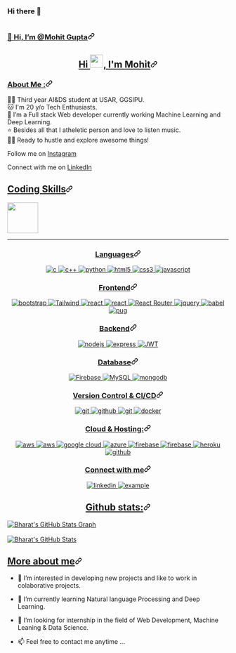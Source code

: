 ### Hi there 👋

<!--
**MohitGupta0123/MohitGupta0123** is a ✨ _special_ ✨ repository because its `README.md` (this file) appears on your GitHub profile.

Here are some ideas to get you started:

- 🔭 I’m currently working on ...
- 🌱 I’m currently learning ...
- 👯 I’m looking to collaborate on ...
- 🤔 I’m looking for help with ...
- 💬 Ask me about ...
- 📫 How to reach me: ...
- 😄 Pronouns: ...
- ⚡ Fun fact: ...
-->
<!-- <h1 align="center">Hi 👋, I'm Mohit Gupta</h1>
<h3 align="center">A passionate Machine Learning & Full Stack MERN developer from India.</h3>

<p align="left"> <img src="https://komarev.com/ghpvc/?username=mohitgupta0123&label=Profile%20views&color=0e75b6&style=flat" alt="mohitgupta0123" /> </p>

<p align="left"> <a href="https://github.com/ryo-ma/github-profile-trophy"><img src="https://github-profile-trophy.vercel.app/?username=mohitgupta0123" alt="mohitgupta0123" /></a> </p>

<h3 align="left">Connect with me:</h3>
<p align="left">
<a href="https://linkedin.com/in/mohit-gupta-a24b29227" target="blank"><img align="center" src="https://raw.githubusercontent.com/rahuldkjain/github-profile-readme-generator/master/src/images/icons/Social/linked-in-alt.svg" alt="mohit-gupta-a24b29227" height="30" width="40" /></a>
</p>

<h3 align="left">Languages and Tools:</h3>
<p align="left"> <a href="https://www.cprogramming.com/" target="_blank" rel="noreferrer"> <img src="https://raw.githubusercontent.com/devicons/devicon/master/icons/c/c-original.svg" alt="c" width="40" height="40"/> </a> <a href="https://www.w3schools.com/cpp/" target="_blank" rel="noreferrer"> <img src="https://raw.githubusercontent.com/devicons/devicon/master/icons/cplusplus/cplusplus-original.svg" alt="cplusplus" width="40" height="40"/> </a> <a href="https://www.w3schools.com/css/" target="_blank" rel="noreferrer"> <img src="https://raw.githubusercontent.com/devicons/devicon/master/icons/css3/css3-original-wordmark.svg" alt="css3" width="40" height="40"/> </a> <a href="https://expressjs.com" target="_blank" rel="noreferrer"> <img src="https://raw.githubusercontent.com/devicons/devicon/master/icons/express/express-original-wordmark.svg" alt="express" width="40" height="40"/> </a> <a href="https://firebase.google.com/" target="_blank" rel="noreferrer"> <img src="https://www.vectorlogo.zone/logos/firebase/firebase-icon.svg" alt="firebase" width="40" height="40"/> </a> <a href="https://git-scm.com/" target="_blank" rel="noreferrer"> <img src="https://www.vectorlogo.zone/logos/git-scm/git-scm-icon.svg" alt="git" width="40" height="40"/> </a> <a href="https://hadoop.apache.org/" target="_blank" rel="noreferrer"> <img src="https://www.vectorlogo.zone/logos/apache_hadoop/apache_hadoop-icon.svg" alt="hadoop" width="40" height="40"/> </a> <a href="https://www.w3.org/html/" target="_blank" rel="noreferrer"> <img src="https://raw.githubusercontent.com/devicons/devicon/master/icons/html5/html5-original-wordmark.svg" alt="html5" width="40" height="40"/> </a> <a href="https://www.java.com" target="_blank" rel="noreferrer"> <img src="https://raw.githubusercontent.com/devicons/devicon/master/icons/java/java-original.svg" alt="java" width="40" height="40"/> </a> <a href="https://developer.mozilla.org/en-US/docs/Web/JavaScript" target="_blank" rel="noreferrer"> <img src="https://raw.githubusercontent.com/devicons/devicon/master/icons/javascript/javascript-original.svg" alt="javascript" width="40" height="40"/> </a> <a href="https://www.mongodb.com/" target="_blank" rel="noreferrer"> <img src="https://raw.githubusercontent.com/devicons/devicon/master/icons/mongodb/mongodb-original-wordmark.svg" alt="mongodb" width="40" height="40"/> </a> <a href="https://www.microsoft.com/en-us/sql-server" target="_blank" rel="noreferrer"> <img src="https://www.svgrepo.com/show/303229/microsoft-sql-server-logo.svg" alt="mssql" width="40" height="40"/> </a> <a href="https://www.mysql.com/" target="_blank" rel="noreferrer"> <img src="https://raw.githubusercontent.com/devicons/devicon/master/icons/mysql/mysql-original-wordmark.svg" alt="mysql" width="40" height="40"/> </a> <a href="https://nodejs.org" target="_blank" rel="noreferrer"> <img src="https://raw.githubusercontent.com/devicons/devicon/master/icons/nodejs/nodejs-original-wordmark.svg" alt="nodejs" width="40" height="40"/> </a> <a href="https://pandas.pydata.org/" target="_blank" rel="noreferrer"> <img src="https://raw.githubusercontent.com/devicons/devicon/2ae2a900d2f041da66e950e4d48052658d850630/icons/pandas/pandas-original.svg" alt="pandas" width="40" height="40"/> </a> <a href="https://postman.com" target="_blank" rel="noreferrer"> <img src="https://www.vectorlogo.zone/logos/getpostman/getpostman-icon.svg" alt="postman" width="40" height="40"/> </a> <a href="https://www.python.org" target="_blank" rel="noreferrer"> <img src="https://raw.githubusercontent.com/devicons/devicon/master/icons/python/python-original.svg" alt="python" width="40" height="40"/> </a> <a href="https://reactjs.org/" target="_blank" rel="noreferrer"> <img src="https://raw.githubusercontent.com/devicons/devicon/master/icons/react/react-original-wordmark.svg" alt="react" width="40" height="40"/> </a> <a href="https://scikit-learn.org/" target="_blank" rel="noreferrer"> <img src="https://upload.wikimedia.org/wikipedia/commons/0/05/Scikit_learn_logo_small.svg" alt="scikit_learn" width="40" height="40"/> </a> <a href="https://seaborn.pydata.org/" target="_blank" rel="noreferrer"> <img src="https://seaborn.pydata.org/_images/logo-mark-lightbg.svg" alt="seaborn" width="40" height="40"/> </a> <a href="https://tailwindcss.com/" target="_blank" rel="noreferrer"> <img src="https://www.vectorlogo.zone/logos/tailwindcss/tailwindcss-icon.svg" alt="tailwind" width="40" height="40"/> </a> <a href="https://www.tensorflow.org" target="_blank" rel="noreferrer"> <img src="https://www.vectorlogo.zone/logos/tensorflow/tensorflow-icon.svg" alt="tensorflow" width="40" height="40"/> </a> </p>

<p><img align="left" src="https://github-readme-stats.vercel.app/api/top-langs?username=mohitgupta0123&show_icons=true&locale=en&layout=compact" alt="mohitgupta0123" /></p>

<p>&nbsp;<img align="center" src="https://github-readme-stats.vercel.app/api?username=mohitgupta0123&show_icons=true&locale=en" alt="mohitgupta0123" /></p>

<p><img align="center" src="https://github-readme-streak-stats.herokuapp.com/?user=mohitgupta0123&" alt="mohitgupta0123" /></p>
-->

 <article class="markdown-body entry-content container-lg f5" itemprop="text"><p dir="auto"><a target="_blank" rel="noopener noreferrer" href="https://github.com/halfrost/halfrost/blob/master/icons/header_1.png"><img src="https://github.com/halfrost/halfrost/raw/master/icons/header_1.png" alt="" style="max-width: 100%;"></a></p>
<h3 id="user-content--hi-im-anantjainn" dir="auto"><a class="heading-link" href="#-hi-im-anantjainn">👋 Hi, I’m @Mohit Gupta<svg class="octicon octicon-link" viewBox="0 0 16 16" version="1.1" width="16" height="16" aria-hidden="true"><path d="m7.775 3.275 1.25-1.25a3.5 3.5 0 1 1 4.95 4.95l-2.5 2.5a3.5 3.5 0 0 1-4.95 0 .751.751 0 0 1 .018-1.042.751.751 0 0 1 1.042-.018 1.998 1.998 0 0 0 2.83 0l2.5-2.5a2.002 2.002 0 0 0-2.83-2.83l-1.25 1.25a.751.751 0 0 1-1.042-.018.751.751 0 0 1-.018-1.042Zm-4.69 9.64a1.998 1.998 0 0 0 2.83 0l1.25-1.25a.751.751 0 0 1 1.042.018.751.751 0 0 1 .018 1.042l-1.25 1.25a3.5 3.5 0 1 1-4.95-4.95l2.5-2.5a3.5 3.5 0 0 1 4.95 0 .751.751 0 0 1-.018 1.042.751.751 0 0 1-1.042.018 1.998 1.998 0 0 0-2.83 0l-2.5 2.5a1.998 1.998 0 0 0 0 2.83Z"></path></svg></a></h3>
<h1 align="center" id="user-content-hi-im-anant" dir="auto"><a class="heading-link" href="#hi-im-anant">Hi <img src="https://raw.githubusercontent.com/MartinHeinz/MartinHeinz/master/wave.gif" width="30px" data-animated-image="" style="max-width: 100%;">, I'm Mohit<svg class="octicon octicon-link" viewBox="0 0 16 16" version="1.1" width="16" height="16" aria-hidden="true"><path d="m7.775 3.275 1.25-1.25a3.5 3.5 0 1 1 4.95 4.95l-2.5 2.5a3.5 3.5 0 0 1-4.95 0 .751.751 0 0 1 .018-1.042.751.751 0 0 1 1.042-.018 1.998 1.998 0 0 0 2.83 0l2.5-2.5a2.002 2.002 0 0 0-2.83-2.83l-1.25 1.25a.751.751 0 0 1-1.042-.018.751.751 0 0 1-.018-1.042Zm-4.69 9.64a1.998 1.998 0 0 0 2.83 0l1.25-1.25a.751.751 0 0 1 1.042.018.751.751 0 0 1 .018 1.042l-1.25 1.25a3.5 3.5 0 1 1-4.95-4.95l2.5-2.5a3.5 3.5 0 0 1 4.95 0 .751.751 0 0 1-.018 1.042.751.751 0 0 1-1.042.018 1.998 1.998 0 0 0-2.83 0l-2.5 2.5a1.998 1.998 0 0 0 0 2.83Z"></path></svg></a></h1>
<h3 id="user-content-about-me-" dir="auto"><a class="heading-link" href="#about-me-">About Me :<svg class="octicon octicon-link" viewBox="0 0 16 16" version="1.1" width="16" height="16" aria-hidden="true"><path d="m7.775 3.275 1.25-1.25a3.5 3.5 0 1 1 4.95 4.95l-2.5 2.5a3.5 3.5 0 0 1-4.95 0 .751.751 0 0 1 .018-1.042.751.751 0 0 1 1.042-.018 1.998 1.998 0 0 0 2.83 0l2.5-2.5a2.002 2.002 0 0 0-2.83-2.83l-1.25 1.25a.751.751 0 0 1-1.042-.018.751.751 0 0 1-.018-1.042Zm-4.69 9.64a1.998 1.998 0 0 0 2.83 0l1.25-1.25a.751.751 0 0 1 1.042.018.751.751 0 0 1 .018 1.042l-1.25 1.25a3.5 3.5 0 1 1-4.95-4.95l2.5-2.5a3.5 3.5 0 0 1 4.95 0 .751.751 0 0 1-.018 1.042.751.751 0 0 1-1.042.018 1.998 1.998 0 0 0-2.83 0l-2.5 2.5a1.998 1.998 0 0 0 0 2.83Z"></path></svg></a></h3>  
 <p dir="auto">
 👩‍🎓  Third year AI&amp;DS student at USAR, GGSIPU.
<br>🐱 I'm 20 y/o Tech Enthusiasts.
<br>💫 I’m a Full stack Web developer currently working Machine Learning and Deep Learning.
<br>⭐ Besides all that I atheletic person and love to listen music. 
<br>👩‍💻 Ready to hustle and explore awesome things!
</p><p dir="auto">Follow me on <a href="https://www.instagram.com/its_moh.it_g_/" rel="nofollow">Instagram</a></p>
</p><p dir="auto">Connect with me on <a href="https://www.linkedin.com/in/mohit-gupta-a24b29227/" rel="nofollow">LinkedIn</a></p>
<h2 id="user-content-coding-skills" dir="auto"><a class="heading-link" href="#coding-skills">Coding Skills<svg class="octicon octicon-link" viewBox="0 0 16 16" version="1.1" width="16" height="16" aria-hidden="true"><path d="m7.775 3.275 1.25-1.25a3.5 3.5 0 1 1 4.95 4.95l-2.5 2.5a3.5 3.5 0 0 1-4.95 0 .751.751 0 0 1 .018-1.042.751.751 0 0 1 1.042-.018 1.998 1.998 0 0 0 2.83 0l2.5-2.5a2.002 2.002 0 0 0-2.83-2.83l-1.25 1.25a.751.751 0 0 1-1.042-.018.751.751 0 0 1-.018-1.042Zm-4.69 9.64a1.998 1.998 0 0 0 2.83 0l1.25-1.25a.751.751 0 0 1 1.042.018.751.751 0 0 1 .018 1.042l-1.25 1.25a3.5 3.5 0 1 1-4.95-4.95l2.5-2.5a3.5 3.5 0 0 1 4.95 0 .751.751 0 0 1-.018 1.042.751.751 0 0 1-1.042.018 1.998 1.998 0 0 0-2.83 0l-2.5 2.5a1.998 1.998 0 0 0 0 2.83Z"></path></svg></a></h2>
<p dir="auto">
  <a target="_blank" rel="noopener noreferrer nofollow" href="https://user-images.githubusercontent.com/30186107/29488525-f55a69d0-84da-11e7-8a39-5476f663b5eb.png"><img src="https://user-images.githubusercontent.com/30186107/29488525-f55a69d0-84da-11e7-8a39-5476f663b5eb.png" height="70px" style="max-width: 100%;"></a>
</p>
<hr>
<h3 align="center" id="user-content-languages" dir="auto"><a class="heading-link" href="#languages">Languages<svg class="octicon octicon-link" viewBox="0 0 16 16" version="1.1" width="16" height="16" aria-hidden="true"><path d="m7.775 3.275 1.25-1.25a3.5 3.5 0 1 1 4.95 4.95l-2.5 2.5a3.5 3.5 0 0 1-4.95 0 .751.751 0 0 1 .018-1.042.751.751 0 0 1 1.042-.018 1.998 1.998 0 0 0 2.83 0l2.5-2.5a2.002 2.002 0 0 0-2.83-2.83l-1.25 1.25a.751.751 0 0 1-1.042-.018.751.751 0 0 1-.018-1.042Zm-4.69 9.64a1.998 1.998 0 0 0 2.83 0l1.25-1.25a.751.751 0 0 1 1.042.018.751.751 0 0 1 .018 1.042l-1.25 1.25a3.5 3.5 0 1 1-4.95-4.95l2.5-2.5a3.5 3.5 0 0 1 4.95 0 .751.751 0 0 1-.018 1.042.751.751 0 0 1-1.042.018 1.998 1.998 0 0 0-2.83 0l-2.5 2.5a1.998 1.998 0 0 0 0 2.83Z"></path></svg></a></h3>
<p align="center" dir="auto">
  <a href="https://www.cprogramming.com/" rel="nofollow"> 
    <img src="https://camo.githubusercontent.com/233026c11e05e796039927468cb06026af687e62ed5ebee21a37d90d871c18d5/68747470733a2f2f696d672e736869656c64732e696f2f62616467652f4325323070726f6772616d6d696e672d4138423943432e7376673f7374796c653d666f722d7468652d6261646765266c6f676f3d63266c6f676f436f6c6f723d7768697465" alt="c" data-canonical-src="https://img.shields.io/badge/C%20programming-A8B9CC.svg?style=for-the-badge&amp;logo=c&amp;logoColor=white" style="max-width: 100%;">
  </a>
  <a href="https://www.cprogramming.com/" rel="nofollow"> 
    <img src="https://camo.githubusercontent.com/891c1fd9d2ab2adf1053e8514f469b94049769ccd9d2765c8e06e9c1b6da1b8c/68747470733a2f2f696d672e736869656c64732e696f2f62616467652f632b2b2d2532333030353939432e7376673f7374796c653d666f722d7468652d6261646765266c6f676f3d63253242253242266c6f676f436f6c6f723d7768697465" alt="c++" data-canonical-src="https://img.shields.io/badge/c++-%2300599C.svg?style=for-the-badge&amp;logo=c%2B%2B&amp;logoColor=white" style="max-width: 100%;">
  </a>
  <a href="https://www.python.org" rel="nofollow"> 
    <img src="https://camo.githubusercontent.com/a1b2dac5667822ee0d98ae6d799da61987fd1658dfeb4d2ca6e3c99b1535ebd8/68747470733a2f2f696d672e736869656c64732e696f2f62616467652f707974686f6e2d3336373041303f7374796c653d666f722d7468652d6261646765266c6f676f3d707974686f6e266c6f676f436f6c6f723d666664643534" alt="python" data-canonical-src="https://img.shields.io/badge/python-3670A0?style=for-the-badge&amp;logo=python&amp;logoColor=ffdd54" style="max-width: 100%;"> 
  </a>
  <a href="https://www.w3.org/html/" rel="nofollow"> 
    <img src="https://camo.githubusercontent.com/54bd6a30b5661203cdf3688b7e2c158d605611ed7d14e2d8f76f0da8383c1bbe/68747470733a2f2f696d672e736869656c64732e696f2f62616467652f68746d6c2d4533344632362e7376673f7374796c653d666f722d7468652d6261646765266c6f676f3d68746d6c35266c6f676f436f6c6f723d7768697465" alt="html5" data-canonical-src="https://img.shields.io/badge/html-E34F26.svg?style=for-the-badge&amp;logo=html5&amp;logoColor=white" style="max-width: 100%;"> 
  </a>
  <a href="https://www.w3schools.com/css/" rel="nofollow">
    <img src="https://camo.githubusercontent.com/546b20bf74530a0a112b3b9dc0195d4bfb615197f16723285bb6163963df8530/68747470733a2f2f696d672e736869656c64732e696f2f62616467652f6373732d3135373242362e7376673f7374796c653d666f722d7468652d6261646765266c6f676f3d63737333266c6f676f436f6c6f723d7768697465" alt="css3" data-canonical-src="https://img.shields.io/badge/css-1572B6.svg?style=for-the-badge&amp;logo=css3&amp;logoColor=white" style="max-width: 100%;">
  </a>
  <a href="https://developer.mozilla.org/en-US/docs/Web/JavaScript" rel="nofollow"> 
    <img src="https://camo.githubusercontent.com/24158d8f265ef3cf5309fc9be3759c4ef3000e430d8b309e693d40b891b9ccb4/68747470733a2f2f696d672e736869656c64732e696f2f62616467652f4a6176617363726970742d4637444631452e7376673f7374796c653d666f722d7468652d6261646765266c6f676f3d6a617661736372697074266c6f676f436f6c6f723d626c61636b" alt="javascript" data-canonical-src="https://img.shields.io/badge/Javascript-F7DF1E.svg?style=for-the-badge&amp;logo=javascript&amp;logoColor=black" style="max-width: 100%;"> 
  </a>
</p>
<h3 align="center" id="user-content-frontend" dir="auto"><a class="heading-link" href="#frontend">Frontend<svg class="octicon octicon-link" viewBox="0 0 16 16" version="1.1" width="16" height="16" aria-hidden="true"><path d="m7.775 3.275 1.25-1.25a3.5 3.5 0 1 1 4.95 4.95l-2.5 2.5a3.5 3.5 0 0 1-4.95 0 .751.751 0 0 1 .018-1.042.751.751 0 0 1 1.042-.018 1.998 1.998 0 0 0 2.83 0l2.5-2.5a2.002 2.002 0 0 0-2.83-2.83l-1.25 1.25a.751.751 0 0 1-1.042-.018.751.751 0 0 1-.018-1.042Zm-4.69 9.64a1.998 1.998 0 0 0 2.83 0l1.25-1.25a.751.751 0 0 1 1.042.018.751.751 0 0 1 .018 1.042l-1.25 1.25a3.5 3.5 0 1 1-4.95-4.95l2.5-2.5a3.5 3.5 0 0 1 4.95 0 .751.751 0 0 1-.018 1.042.751.751 0 0 1-1.042.018 1.998 1.998 0 0 0-2.83 0l-2.5 2.5a1.998 1.998 0 0 0 0 2.83Z"></path></svg></a></h3>
<p align="center" dir="auto">
      <a href="https://getbootstrap.com" rel="nofollow">
    <img src="https://camo.githubusercontent.com/fd4ccbf267743e5713cd47c84e1e498b43940f49cd93c10aaa291a9bec9e4632/68747470733a2f2f696d672e736869656c64732e696f2f62616467652f626f6f7473747261702d3739353242332e7376673f7374796c653d666f722d7468652d6261646765266c6f676f3d626f6f747374726170266c6f676f436f6c6f723d7768697465" alt="bootstrap" data-canonical-src="https://img.shields.io/badge/bootstrap-7952B3.svg?style=for-the-badge&amp;logo=bootstrap&amp;logoColor=white" style="max-width: 100%;">
  </a>
  <a href="https://tailwindcss.com/" rel="nofollow">
    <img src="https://camo.githubusercontent.com/ec8056bddf659d21de39b358d9786e56731cd767117e091348411666a5e7eee6/68747470733a2f2f696d672e736869656c64732e696f2f62616467652f7461696c77696e646373732d2532333338423241432e7376673f7374796c653d666f722d7468652d6261646765266c6f676f3d7461696c77696e642d637373266c6f676f436f6c6f723d7768697465" alt="Tailwind" data-canonical-src="https://img.shields.io/badge/tailwindcss-%2338B2AC.svg?style=for-the-badge&amp;logo=tailwind-css&amp;logoColor=white" style="max-width: 100%;">
  </a>
  <a href="https://reactjs.org/" rel="nofollow"> 
    <img src="https://camo.githubusercontent.com/568b25d1eedaec33d63b530072a31643315afb172ae235f7bf79100ac942a71e/68747470733a2f2f696d672e736869656c64732e696f2f62616467652f72656163746a732d3631444146422e7376673f7374796c653d666f722d7468652d6261646765266c6f676f3d7265616374266c6f676f436f6c6f723d626c61636b" alt="react" data-canonical-src="https://img.shields.io/badge/reactjs-61DAFB.svg?style=for-the-badge&amp;logo=react&amp;logoColor=black" style="max-width: 100%;"> 
  </a>
 <a href="https://reactjs.org/" rel="nofollow"> 
    <img src="https://camo.githubusercontent.com/8552f38715af0ea9f364801b055f7a2448812b49075860983d53a81414349623/68747470733a2f2f696d672e736869656c64732e696f2f7374617469632f76313f7374796c653d666f722d7468652d6261646765266d6573736167653d4e6578742e6a7326636f6c6f723d303030303030266c6f676f3d4e6578742e6a73266c6f676f436f6c6f723d464646464646266c6162656c3d" alt="react" style="max-width: 100%;"> 
  </a>
  <a href="/AnantJainn/AnantJainn/blob/main">
    <img src="https://camo.githubusercontent.com/4f9d20f3a284d2f6634282f61f82a62e99ee9906537dc9859decfdc9efbb51ec/68747470733a2f2f696d672e736869656c64732e696f2f62616467652f52656163745f526f757465722d4341343234353f7374796c653d666f722d7468652d6261646765266c6f676f3d72656163742d726f75746572266c6f676f436f6c6f723d7768697465" alt="React Router" data-canonical-src="https://img.shields.io/badge/React_Router-CA4245?style=for-the-badge&amp;logo=react-router&amp;logoColor=white" style="max-width: 100%;"> 
  </a><a href="https://jquery.com/" rel="nofollow">
    <img src="https://camo.githubusercontent.com/0557e4fb0133b2f0f9816c9d0693a14bfb9691af6a8ec1ea0cdbd4ee9c9c2952/68747470733a2f2f696d672e736869656c64732e696f2f62616467652f6a71756572792d3037363941442e7376673f7374796c653d666f722d7468652d6261646765266c6f676f3d6a7175657279266c6f676f436f6c6f723d7768697465" alt="jquery" data-canonical-src="https://img.shields.io/badge/jquery-0769AD.svg?style=for-the-badge&amp;logo=jquery&amp;logoColor=white" style="max-width: 100%;"> 
  </a>
  <a href="https://babeljs.io/" rel="nofollow">
    <img src="https://camo.githubusercontent.com/3ca2745b8b214e8875b5f17336b7fe9f0e572109e31ac7cf031ead755cc6d9b6/68747470733a2f2f696d672e736869656c64732e696f2f62616467652f626162656c2d4639444333452e7376673f7374796c653d666f722d7468652d6261646765266c6f676f3d626162656c266c6f676f436f6c6f723d626c61636b" alt="babel" data-canonical-src="https://img.shields.io/badge/babel-F9DC3E.svg?style=for-the-badge&amp;logo=babel&amp;logoColor=black" style="max-width: 100%;"> 
  </a>
  
  <a href="/MohitGupta0123/MohitGupta0123">
    <img src="https://camo.githubusercontent.com/60b022e85907fb54e71ba145be501944f7c800b9acaf025dd73fc23edad82322/68747470733a2f2f696d672e736869656c64732e696f2f62616467652f5075672d4646463f7374796c653d666f722d7468652d6261646765266c6f676f3d707567266c6f676f436f6c6f723d413836343534" alt="pug" data-canonical-src="https://img.shields.io/badge/Pug-FFF?style=for-the-badge&amp;logo=pug&amp;logoColor=A86454" style="max-width: 100%;"> 
  </a>
</p>
<h3 align="center" id="user-content-backend" dir="auto"><a class="heading-link" href="#backend">Backend<svg class="octicon octicon-link" viewBox="0 0 16 16" version="1.1" width="16" height="16" aria-hidden="true"><path d="m7.775 3.275 1.25-1.25a3.5 3.5 0 1 1 4.95 4.95l-2.5 2.5a3.5 3.5 0 0 1-4.95 0 .751.751 0 0 1 .018-1.042.751.751 0 0 1 1.042-.018 1.998 1.998 0 0 0 2.83 0l2.5-2.5a2.002 2.002 0 0 0-2.83-2.83l-1.25 1.25a.751.751 0 0 1-1.042-.018.751.751 0 0 1-.018-1.042Zm-4.69 9.64a1.998 1.998 0 0 0 2.83 0l1.25-1.25a.751.751 0 0 1 1.042.018.751.751 0 0 1 .018 1.042l-1.25 1.25a3.5 3.5 0 1 1-4.95-4.95l2.5-2.5a3.5 3.5 0 0 1 4.95 0 .751.751 0 0 1-.018 1.042.751.751 0 0 1-1.042.018 1.998 1.998 0 0 0-2.83 0l-2.5 2.5a1.998 1.998 0 0 0 0 2.83Z"></path></svg></a></h3>
<p align="center" dir="auto">
  <a href="https://nodejs.org" rel="nofollow"> 
    <img src="https://camo.githubusercontent.com/5c0b37915319a2121724bb76872dedf0f6dcf35e309fc1db3aa445994c6d3140/68747470733a2f2f696d672e736869656c64732e696f2f62616467652f6e6f64652e6a732d3333393933332e7376673f7374796c653d666f722d7468652d6261646765266c6f676f3d6e6f6465646f746a73266c6f676f436f6c6f723d7768697465" alt="nodejs" data-canonical-src="https://img.shields.io/badge/node.js-339933.svg?style=for-the-badge&amp;logo=nodedotjs&amp;logoColor=white" style="max-width: 100%;"> 
  </a>
  <a href="https://expressjs.com" rel="nofollow">
    <img src="https://camo.githubusercontent.com/50c06e7014de63afc69241ae25d508f4170a3ca5b19b7fa78522cae3264ebca3/68747470733a2f2f696d672e736869656c64732e696f2f62616467652f657870726573732d3030303030302e7376673f7374796c653d666f722d7468652d6261646765266c6f676f3d65787072657373266c6f676f436f6c6f723d7768697465" alt="express" data-canonical-src="https://img.shields.io/badge/express-000000.svg?style=for-the-badge&amp;logo=express&amp;logoColor=white" style="max-width: 100%;">
  </a><a href="https://expressjs.com" rel="nofollow">
    <img src="https://camo.githubusercontent.com/4590c0af4aeb1b75233885f86e80c1da8cb2afd401173a40e41370f5cad5db20/68747470733a2f2f696d672e736869656c64732e696f2f62616467652f4a57542d626c61636b3f7374796c653d666f722d7468652d6261646765266c6f676f3d4a534f4e253230776562253230746f6b656e73" alt="JWT" data-canonical-src="https://img.shields.io/badge/JWT-black?style=for-the-badge&amp;logo=JSON%20web%20tokens" style="max-width: 100%;">
</a></p>
<h3 align="center" id="user-content-database" dir="auto"><a class="heading-link" href="#database">Database<svg class="octicon octicon-link" viewBox="0 0 16 16" version="1.1" width="16" height="16" aria-hidden="true"><path d="m7.775 3.275 1.25-1.25a3.5 3.5 0 1 1 4.95 4.95l-2.5 2.5a3.5 3.5 0 0 1-4.95 0 .751.751 0 0 1 .018-1.042.751.751 0 0 1 1.042-.018 1.998 1.998 0 0 0 2.83 0l2.5-2.5a2.002 2.002 0 0 0-2.83-2.83l-1.25 1.25a.751.751 0 0 1-1.042-.018.751.751 0 0 1-.018-1.042Zm-4.69 9.64a1.998 1.998 0 0 0 2.83 0l1.25-1.25a.751.751 0 0 1 1.042.018.751.751 0 0 1 .018 1.042l-1.25 1.25a3.5 3.5 0 1 1-4.95-4.95l2.5-2.5a3.5 3.5 0 0 1 4.95 0 .751.751 0 0 1-.018 1.042.751.751 0 0 1-1.042.018 1.998 1.998 0 0 0-2.83 0l-2.5 2.5a1.998 1.998 0 0 0 0 2.83Z"></path></svg></a></h3>
<p align="center" dir="auto">
  <a href="/MohitGupta0123/MohitGupta0123"> 
    <img src="https://camo.githubusercontent.com/a65fcdf7030d79c00f4c3d8bab84de39107f5777fca4d12f0cb64440015183fe/68747470733a2f2f696d672e736869656c64732e696f2f62616467652f66697265626173652d2532333033394245352e7376673f7374796c653d666f722d7468652d6261646765266c6f676f3d6669726562617365" alt="Firebase" data-canonical-src="https://img.shields.io/badge/firebase-%23039BE5.svg?style=for-the-badge&amp;logo=firebase" style="max-width: 100%;"> 
  </a>
  <a href="/MohitGupta0123/MohitGupta0123"> 
    <img src="https://camo.githubusercontent.com/b46e59b09c063a31380646688a68018381767a7a206547c93f896df4643671e9/68747470733a2f2f696d672e736869656c64732e696f2f62616467652f6d7973716c2d2532333030303030662e7376673f7374796c653d666f722d7468652d6261646765266c6f676f3d6d7973716c266c6f676f436f6c6f723d7768697465" alt="MySQL" data-canonical-src="https://img.shields.io/badge/mysql-%2300000f.svg?style=for-the-badge&amp;logo=mysql&amp;logoColor=white" style="max-width: 100%;"> 
  </a>
  <a href="https://www.mongodb.com/" rel="nofollow"> 
    <img src="https://camo.githubusercontent.com/83628548178aac0bcc90febc9b15dffa772e69a0e4ea2081143cf50f34a6171b/68747470733a2f2f696d672e736869656c64732e696f2f62616467652f6d6f6e676f64622d3437413234382e7376673f7374796c653d666f722d7468652d6261646765266c6f676f3d6d6f6e676f6462266c6f676f436f6c6f723d7768697465" alt="mongodb" data-canonical-src="https://img.shields.io/badge/mongodb-47A248.svg?style=for-the-badge&amp;logo=mongodb&amp;logoColor=white" style="max-width: 100%;"> 
  </a> 
</p>
 <h3 align="center" id="user-content-version-control--cicd" dir="auto"><a class="heading-link" href="#version-control--cicd">Version Control &amp; CI/CD<svg class="octicon octicon-link" viewBox="0 0 16 16" version="1.1" width="16" height="16" aria-hidden="true"><path d="m7.775 3.275 1.25-1.25a3.5 3.5 0 1 1 4.95 4.95l-2.5 2.5a3.5 3.5 0 0 1-4.95 0 .751.751 0 0 1 .018-1.042.751.751 0 0 1 1.042-.018 1.998 1.998 0 0 0 2.83 0l2.5-2.5a2.002 2.002 0 0 0-2.83-2.83l-1.25 1.25a.751.751 0 0 1-1.042-.018.751.751 0 0 1-.018-1.042Zm-4.69 9.64a1.998 1.998 0 0 0 2.83 0l1.25-1.25a.751.751 0 0 1 1.042.018.751.751 0 0 1 .018 1.042l-1.25 1.25a3.5 3.5 0 1 1-4.95-4.95l2.5-2.5a3.5 3.5 0 0 1 4.95 0 .751.751 0 0 1-.018 1.042.751.751 0 0 1-1.042.018 1.998 1.998 0 0 0-2.83 0l-2.5 2.5a1.998 1.998 0 0 0 0 2.83Z"></path></svg></a></h3>
<p align="center" dir="auto">
  <a href="https://git-scm.com/" rel="nofollow">
    <img src="https://camo.githubusercontent.com/e51ce283337074d916f58ce83728fb4a26c8fdcc28adcd01a8a7afca0226459f/68747470733a2f2f696d672e736869656c64732e696f2f62616467652f6769742d4630353033322e7376673f7374796c653d666f722d7468652d6261646765266c6f676f3d676974266c6f676f436f6c6f723d7768697465" alt="git" data-canonical-src="https://img.shields.io/badge/git-F05032.svg?style=for-the-badge&amp;logo=git&amp;logoColor=white" style="max-width: 100%;">
  </a>
  <a href="https://github.com/bindian0509">
    <img src="https://camo.githubusercontent.com/63a19e31adba33e5da62633aafde47c11d400ba5b8fb055d7c98774c0243efd0/68747470733a2f2f696d672e736869656c64732e696f2f62616467652f6769746875622d3138313731372e7376673f7374796c653d666f722d7468652d6261646765266c6f676f3d676974687562266c6f676f436f6c6f723d7768697465" alt="github" data-canonical-src="https://img.shields.io/badge/github-181717.svg?style=for-the-badge&amp;logo=github&amp;logoColor=white" style="max-width: 100%;">
  </a>
  <a href="https://gitlab.com/bindian0509" rel="nofollow">
    <img src="https://camo.githubusercontent.com/0ba3266cabef822a95b34251ea2e43d53e6f03d3c557bead9c11312734bd7b1b/68747470733a2f2f696d672e736869656c64732e696f2f62616467652f6769746c61622d3138313731372e7376673f7374796c653d666f722d7468652d6261646765266c6f676f3d6769746c6162266c6f676f436f6c6f723d7768697465" alt="git" data-canonical-src="https://img.shields.io/badge/gitlab-181717.svg?style=for-the-badge&amp;logo=gitlab&amp;logoColor=white" style="max-width: 100%;">
  </a>
    <a href="https://www.docker.com/" rel="nofollow">
    <img src="https://camo.githubusercontent.com/f8cd08f823c84ca338ae8e6390ef3a7276e3080325e39b9f42ade042e689864a/68747470733a2f2f696d672e736869656c64732e696f2f62616467652f646f636b65722d3234393645442e7376673f7374796c653d666f722d7468652d6261646765266c6f676f3d646f636b6572266c6f676f436f6c6f723d7768697465" alt="docker" data-canonical-src="https://img.shields.io/badge/docker-2496ED.svg?style=for-the-badge&amp;logo=docker&amp;logoColor=white" style="max-width: 100%;">
  </a>
</p>
<h3 align="center" id="user-content-cloud--hosting" dir="auto"><a class="heading-link" href="#cloud--hosting">Cloud &amp; Hosting:<svg class="octicon octicon-link" viewBox="0 0 16 16" version="1.1" width="16" height="16" aria-hidden="true"><path d="m7.775 3.275 1.25-1.25a3.5 3.5 0 1 1 4.95 4.95l-2.5 2.5a3.5 3.5 0 0 1-4.95 0 .751.751 0 0 1 .018-1.042.751.751 0 0 1 1.042-.018 1.998 1.998 0 0 0 2.83 0l2.5-2.5a2.002 2.002 0 0 0-2.83-2.83l-1.25 1.25a.751.751 0 0 1-1.042-.018.751.751 0 0 1-.018-1.042Zm-4.69 9.64a1.998 1.998 0 0 0 2.83 0l1.25-1.25a.751.751 0 0 1 1.042.018.751.751 0 0 1 .018 1.042l-1.25 1.25a3.5 3.5 0 1 1-4.95-4.95l2.5-2.5a3.5 3.5 0 0 1 4.95 0 .751.751 0 0 1-.018 1.042.751.751 0 0 1-1.042.018 1.998 1.998 0 0 0-2.83 0l-2.5 2.5a1.998 1.998 0 0 0 0 2.83Z"></path></svg></a></h3>
<p align="center" dir="auto">
 <a href="https://aws.amazon.com/" rel="nofollow">
    <img src="https://camo.githubusercontent.com/0e86f1762fab93430da0825c20352b3cb424a65f9daa1a6073e3022a94c6dbef/68747470733a2f2f696d672e736869656c64732e696f2f7374617469632f76313f7374796c653d666f722d7468652d6261646765266d6573736167653d4d6963726f736f66742b417a75726526636f6c6f723d303037384434266c6f676f3d4d6963726f736f66742b417a757265266c6f676f436f6c6f723d464646464646266c6162656c3d" alt="aws" style="max-width: 100%;"> 
  </a>
   <a href="https://aws.amazon.com/" rel="nofollow">
    <img src="https://camo.githubusercontent.com/783c0ba99432e0f18a998dbbcb3fb46a3f0bb564751c08bbaf138189716c1643/68747470733a2f2f696d672e736869656c64732e696f2f62616467652f416d617a6f6e5f4157532d3233324633453f7374796c653d666f722d7468652d6261646765266c6f676f3d616d617a6f6e2d617773266c6f676f436f6c6f723d7768697465" alt="aws" data-canonical-src="https://img.shields.io/badge/Amazon_AWS-232F3E?style=for-the-badge&amp;logo=amazon-aws&amp;logoColor=white" style="max-width: 100%;"> 
  </a>
  <a href="https://cloud.google.com/" rel="nofollow">
    <img src="https://camo.githubusercontent.com/71790379eb2459d3c732db11788bb8451c0a2cb106c711cc57f71bf528bdb764/68747470733a2f2f696d672e736869656c64732e696f2f62616467652f476f6f676c655f436c6f75642d3432383546343f7374796c653d666f722d7468652d6261646765266c6f676f3d676f6f676c652d636c6f7564266c6f676f436f6c6f723d7768697465" alt="google cloud" data-canonical-src="https://img.shields.io/badge/Google_Cloud-4285F4?style=for-the-badge&amp;logo=google-cloud&amp;logoColor=white" style="max-width: 100%;"> 
  </a>
  <a href="/MohitGupta0123/MohitGupta0123">
    <img src="https://camo.githubusercontent.com/22547aa007860433c23771dfd59d184297d9433adcf3082be8515a28a16cd875/68747470733a2f2f696d672e736869656c64732e696f2f62616467652f76657263656c2d2532333030303030302e7376673f7374796c653d666f722d7468652d6261646765266c6f676f3d76657263656c266c6f676f436f6c6f723d7768697465" alt="azure" data-canonical-src="https://img.shields.io/badge/vercel-%23000000.svg?style=for-the-badge&amp;logo=vercel&amp;logoColor=white" style="max-width: 100%;"> 
  </a>
  <a href="https://firebase.google.com/" rel="nofollow">
    <img src="https://camo.githubusercontent.com/5cf138f286c16abfc96e2c90c224ae65b6a08aef038f61b745b1a69991fae09f/68747470733a2f2f696d672e736869656c64732e696f2f62616467652f66697265626173652d4646434132382e7376673f7374796c653d666f722d7468652d6261646765266c6f676f3d6669726562617365266c6f676f436f6c6f723d626c61636b" alt="firebase" data-canonical-src="https://img.shields.io/badge/firebase-FFCA28.svg?style=for-the-badge&amp;logo=firebase&amp;logoColor=black" style="max-width: 100%;">
  </a>
  <a href="https://netlify.com/" rel="nofollow">
    <img src="https://camo.githubusercontent.com/6bc774da2c85b12e4816474cbbe560c159aacab289388cb0d2e6a0a21d2e4bbe/68747470733a2f2f696d672e736869656c64732e696f2f62616467652f6e65746c6966792d3030433742372e7376673f7374796c653d666f722d7468652d6261646765266c6f676f3d6e65746c696679266c6f676f436f6c6f723d626c61636b" alt="firebase" data-canonical-src="https://img.shields.io/badge/netlify-00C7B7.svg?style=for-the-badge&amp;logo=netlify&amp;logoColor=black" style="max-width: 100%;">
  </a>
  <a href="https://heroku.com" rel="nofollow"> 
    <img src="https://camo.githubusercontent.com/d2ff41e6f38c74a068d142df224a1de19e6e6777f47d770e73959d0c159e2625/68747470733a2f2f696d672e736869656c64732e696f2f62616467652f6865726f6b752d3433303039382e7376673f7374796c653d666f722d7468652d6261646765266c6f676f3d6865726f6b75266c6f676f436f6c6f723d7768697465" alt="heroku" data-canonical-src="https://img.shields.io/badge/heroku-430098.svg?style=for-the-badge&amp;logo=heroku&amp;logoColor=white" style="max-width: 100%;"> 
  </a>
    <a href="https://github.com/MohitGupta0123">
    <img src="https://camo.githubusercontent.com/63a19e31adba33e5da62633aafde47c11d400ba5b8fb055d7c98774c0243efd0/68747470733a2f2f696d672e736869656c64732e696f2f62616467652f6769746875622d3138313731372e7376673f7374796c653d666f722d7468652d6261646765266c6f676f3d676974687562266c6f676f436f6c6f723d7768697465" alt="github" data-canonical-src="https://img.shields.io/badge/github-181717.svg?style=for-the-badge&amp;logo=github&amp;logoColor=white" style="max-width: 100%;">
  </a> 
</p>
<h3 align="center" id="user-content-connect-with-me" dir="auto"><a class="heading-link" href="#connect-with-me">Connect with me<svg class="octicon octicon-link" viewBox="0 0 16 16" version="1.1" width="16" height="16" aria-hidden="true"><path d="m7.775 3.275 1.25-1.25a3.5 3.5 0 1 1 4.95 4.95l-2.5 2.5a3.5 3.5 0 0 1-4.95 0 .751.751 0 0 1 .018-1.042.751.751 0 0 1 1.042-.018 1.998 1.998 0 0 0 2.83 0l2.5-2.5a2.002 2.002 0 0 0-2.83-2.83l-1.25 1.25a.751.751 0 0 1-1.042-.018.751.751 0 0 1-.018-1.042Zm-4.69 9.64a1.998 1.998 0 0 0 2.83 0l1.25-1.25a.751.751 0 0 1 1.042.018.751.751 0 0 1 .018 1.042l-1.25 1.25a3.5 3.5 0 1 1-4.95-4.95l2.5-2.5a3.5 3.5 0 0 1 4.95 0 .751.751 0 0 1-.018 1.042.751.751 0 0 1-1.042.018 1.998 1.998 0 0 0-2.83 0l-2.5 2.5a1.998 1.998 0 0 0 0 2.83Z"></path></svg></a></h3>
<div align="center" dir="auto">
  <div dir="auto">
    <a href="https://www.linkedin.com/in/mohit-gupta-a24b29227/" rel="nofollow">
      <img src="https://camo.githubusercontent.com/92ac4f270c1abc5f05bb3a480b90b53e0a2af45f12dd768bdc3eed927dde1be0/68747470733a2f2f696d672e736869656c64732e696f2f62616467652f4c696e6b6564253230496e2d3041363643322e7376673f7374796c653d666f722d7468652d6261646765266c6f676f3d6c696e6b6564696e266c6f676f436f6c6f723d7768697465" alt="linkedin" data-canonical-src="https://img.shields.io/badge/Linked%20In-0A66C2.svg?style=for-the-badge&amp;logo=linkedin&amp;logoColor=white" style="max-width: 100%;">
    </a>
    <a href="https://twitter.com/Gupta_Mohit012" rel="nofollow">
      <img src="https://camo.githubusercontent.com/ac9c9cc763a7664c10fee860e95c10b4d5306c1d961f443c4a48ac96fef7e79f/68747470733a2f2f696d672e736869656c64732e696f2f62616467652f547769747465722d3144413146322e7376673f7374796c653d666f722d7468652d6261646765266c6f676f3d74776974746572266c6f676f436f6c6f723d7768697465" alt="example" data-canonical-src="https://img.shields.io/badge/Twitter-1DA1F2.svg?style=for-the-badge&amp;logo=twitter&amp;logoColor=white" style="max-width: 100%;">
    </a>
  </div>
</div>
<h2 align="center" id="user-content-github-stats" dir="auto"><a class="heading-link" href="#github-stats">Github stats:<svg class="octicon octicon-link" viewBox="0 0 16 16" version="1.1" width="16" height="16" aria-hidden="true"><path d="m7.775 3.275 1.25-1.25a3.5 3.5 0 1 1 4.95 4.95l-2.5 2.5a3.5 3.5 0 0 1-4.95 0 .751.751 0 0 1 .018-1.042.751.751 0 0 1 1.042-.018 1.998 1.998 0 0 0 2.83 0l2.5-2.5a2.002 2.002 0 0 0-2.83-2.83l-1.25 1.25a.751.751 0 0 1-1.042-.018.751.751 0 0 1-.018-1.042Zm-4.69 9.64a1.998 1.998 0 0 0 2.83 0l1.25-1.25a.751.751 0 0 1 1.042.018.751.751 0 0 1 .018 1.042l-1.25 1.25a3.5 3.5 0 1 1-4.95-4.95l2.5-2.5a3.5 3.5 0 0 1 4.95 0 .751.751 0 0 1-.018 1.042.751.751 0 0 1-1.042.018 1.998 1.998 0 0 0-2.83 0l-2.5 2.5a1.998 1.998 0 0 0 0 2.83Z"></path></svg></a></h2> 
<a href="https://github.com/MohitGupta0123">
  <img align="center" src="https://github-profile-summary-cards.vercel.app/api/cards/profile-details?username=MohitGupta0123&amp;theme=gruvbox&amp;hide_border=true)](https://github.com/MohitGupta0123" alt="Bharat's GitHub Stats Graph" data-canonical-src="https://github-profile-summary-cards.vercel.app/api/cards/profile-details?username=MohitGupta0123&amp;theme=gruvbox&amp;hide_border=true)](https://github.com/MohitGupta0123" style="max-width: 100%;">
</a>
<br><br>
<a href="https://github.com/MohitGupta0123">
  <img align="center" src="https://github-readme-stats.vercel.app/api?username=MohitGupta0123&amp;count_private=true&amp;show_icons=true&amp;theme=gruvbox&amp;hide_border=true&amp;custom_title=Mohit%20%27s%20Github%20Stats" alt="Bharat's GitHub Stats" data-canonical-src="https://github-readme-stats.vercel.app/api?username=MohitGupta0123&amp;count_private=true&amp;show_icons=true&amp;theme=gruvbox&amp;hide_border=true&amp;custom_title=Mohit%20%27s%20Github%20Stats" style="max-width: 100%;">
</a>

<!--
[![My GitHub Stats](https://github-readme-stats.vercel.app/api/?username=MohitGupta0123&count_private=true&theme=tokyonight&showicons=true)]()
[![My GitHub Language Stats](https://github-readme-stats.vercel.app/api/top-langs/?username=MohitGupta0123&langs_count=5&theme=tokyonight)]()


[![Mohit's github activity graph](https://github-readme-activity-graph.vercel.app/graph?username=MohitGupta0123)](https://github.com/MohitGupta0123)

<p><img align="left" src="https://github-readme-stats.vercel.app/api/top-langs?username=mohitgupta0123&show_icons=true&locale=en&layout=compact" alt="mohitgupta0123" /></p>

<p>&nbsp;<img align="center" src="https://github-readme-stats.vercel.app/api?username=mohitgupta0123&show_icons=true&locale=en" alt="mohitgupta0123" /></p>

<p><img align="center" src="https://github-readme-streak-stats.herokuapp.com/?user=mohitgupta0123&" alt="mohitgupta0123" /></p>
-->

<h2 id="user-content-projects" dir="auto"><a class="heading-link" href="#projects">More about me<svg class="octicon octicon-link" viewBox="0 0 16 16" version="1.1" width="16" height="16" aria-hidden="true"><path d="m7.775 3.275 1.25-1.25a3.5 3.5 0 1 1 4.95 4.95l-2.5 2.5a3.5 3.5 0 0 1-4.95 0 .751.751 0 0 1 .018-1.042.751.751 0 0 1 1.042-.018 1.998 1.998 0 0 0 2.83 0l2.5-2.5a2.002 2.002 0 0 0-2.83-2.83l-1.25 1.25a.751.751 0 0 1-1.042-.018.751.751 0 0 1-.018-1.042Zm-4.69 9.64a1.998 1.998 0 0 0 2.83 0l1.25-1.25a.751.751 0 0 1 1.042.018.751.751 0 0 1 .018 1.042l-1.25 1.25a3.5 3.5 0 1 1-4.95-4.95l2.5-2.5a3.5 3.5 0 0 1 4.95 0 .751.751 0 0 1-.018 1.042.751.751 0 0 1-1.042.018 1.998 1.998 0 0 0-2.83 0l-2.5 2.5a1.998 1.998 0 0 0 0 2.83Z"></path></svg></a></h2>
<ul dir="auto">

<li>
<p dir="auto">👀 I’m interested in developing new projects and like to work in colaborative projects.</p>
</li>
<li>
<p dir="auto">🌱 I’m currently learning Natural language Processing and Deep Learning.</p>
</li>
<li>
<p dir="auto">💞️ I’m looking for internship in the field of Web Development, Machine Leaning & Data Science.</p>
</li>
<li>
<p dir="auto">📫 Feel free to contact me anytime ...</p>
</li>
</ul>

</article>
